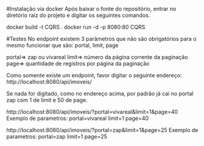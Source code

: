 #Instalação via docker
Após baixar o fonte do repositório, entrar no diretório raiz do projeto
e digitar os seguintes comandos.

docker build -t CQRS .
docker run -d -p 8080:80 CQRS

#Testes
No endpoint existem 3 parâmetros que não são obrigatórios 
para o mesmo funcionar que são: 
portal, limit, page

portal=> zap ou vivareal
limit=> número da página corrente da paginação
page=> quantidade de registros por página da paginação

Como somente existe um endpoint, favor digitar o seguinte endereço:
http://localhost:8080/api/imoveis/

Se nada for digitado, como no endereço acima, por padrão já cai no portal zap com
1 de limit e 50 de page.

http://localhost:8080/api/imoveis/?portal=vivareal&limit=1&page=40
Exemplo de parametros:
portal=vivareal
limit=1
page=40

http://localhost:8080/api/imoveis/?portal=zap&limit=1&page=25
Exemplo de parametros:
portal=zap
limit=1
page=25
